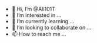 - 👋 Hi, I’m @Ali101T
- 👀 I’m interested in ...
- 🌱 I’m currently learning ...
- 💞️ I’m looking to collaborate on ...
- 📫 How to reach me ...

<!---
Ali101T/Ali101T is a ✨ special ✨ repository because its `README.md` (this file) appears on your GitHub profile.
You can click the Preview link to take a look at your changes.
--->
